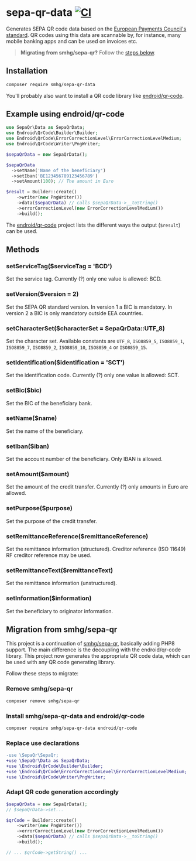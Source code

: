 # sepa-qr-data [![CI](https://github.com/smhg/sepa-qr-data-php/workflows/CI/badge.svg)](https://github.com/smhg/sepa-qr-data-php/actions)
Generates SEPA QR code data based on the [European Payments Council's standard](http://www.europeanpaymentscouncil.eu/index.cfm/knowledge-bank/epc-documents/quick-response-code-guidelines-to-enable-data-capture-for-the-initiation-of-a-sepa-credit-transfer/epc069-12-quick-response-code-guidelines-to-enable-data-capture-for-the-initiation-of-a-sepa-credit-transfer1/). QR codes using this data are scannable by, for instance, many mobile banking apps and can be used on invoices etc.

> **Migrating from smhg/sepa-qr?** Follow the [steps below](https://github.com/smhg/sepa-qr-data-php#migration-from-smhgsepa-qr).

## Installation
```bash
composer require smhg/sepa-qr-data
```
You'll probably also want to install a QR code library like [endroid/qr-code](https://github.com/endroid/qr-code).

## Example using endroid/qr-code
```php
use SepaQr\Data as SepaQrData;
use Endroid\QrCode\Builder\Builder;
use Endroid\QrCode\ErrorCorrectionLevel\ErrorCorrectionLevelMedium;
use Endroid\QrCode\Writer\PngWriter;

$sepaQrData = new SepaQrData();

$sepaQrData
  ->setName('Name of the beneficiary')
  ->setIban('BE123456789123456789')
  ->setAmount(100); // The amount in Euro

$result = Builder::create()
    ->writer(new PngWriter())
    ->data($sepaQrData) // calls $sepaQrData->__toString()
    ->errorCorrectionLevel(new ErrorCorrectionLevelMedium())
    ->build();
```
The [endroid/qr-code](https://github.com/endroid/qr-code) project lists the different ways the output (`$result`) can be used.

## Methods

### setServiceTag($serviceTag = 'BCD')
Set the service tag. Currently (?) only one value is allowed: BCD.

### setVersion($version = 2)
Set the SEPA QR standard version. In version 1 a BIC is mandatory. In version 2 a BIC is only mandatory outside EEA countries.

### setCharacterSet($characterSet = SepaQrData::UTF_8)
Set the character set. Available constants are `UTF_8`, `ISO8859_5`, `ISO8859_1`, `ISO8859_7`, `ISO8859_2`, `ISO8859_10`, `ISO8859_4` or `ISO8859_15`.

### setIdentification($identification = 'SCT')
Set the identification code. Currently (?) only one value is allowed: SCT.

### setBic($bic)
Set the BIC of the beneficiary bank.

### setName($name)
Set the name of the beneficiary.

### setIban($iban)
Set the account number of the beneficiary. Only IBAN is allowed.

### setAmount($amount)
Set the amount of the credit transfer. Currently (?) only amounts in Euro are allowed.

### setPurpose($purpose)
Set the purpose of the credit transfer.

### setRemittanceReference($remittanceReference)
Set the remittance information (structured). Creditor reference (ISO 11649) RF creditor reference may be used.

### setRemittanceText($remittanceText)
Set the remittance information (unstructured).

### setInformation($information)
Set the beneficiary to originator information.

## Migration from smhg/sepa-qr
This project is a continuation of [smhg/sepa-qr](https://github.com/smhg/sepa-qr-php), basically adding PHP8 support. The main difference is the decoupling with the endroid/qr-code library. This project now generates the appropriate QR code data, which can be used with any QR code generating library.

Follow these steps to migrate:

### Remove smhg/sepa-qr
```bash
composer remove smhg/sepa-qr
```

### Install smhg/sepa-qr-data and endroid/qr-code

```bash
composer require smhg/sepa-qr-data endroid/qr-code
```

### Replace use declarations
```diff
-use \SepaQr\SepaQr;
+use \SepaQr\Data as SepaQrData;
+use \Endroid\QrCode\Builder\Builder;
+use \Endroid\QrCode\ErrorCorrectionLevel\ErrorCorrectionLevelMedium;
+use \Endroid\QrCode\Writer\PngWriter;
```

### Adapt QR code generation accordingly
```php
$sepaQrData = new SepaQrData();
// $sepaQrData->set...

$qrCode = Builder::create()
    ->writer(new PngWriter())
    ->errorCorrectionLevel(new ErrorCorrectionLevelMedium())
    ->data($sepaQrData) // calls $sepaQrData->__toString()
    ->build();

// ... $qrCode->getString() ...
```
